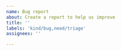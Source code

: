 ```yaml
---
name: Bug report
about: Create a report to help us improve
title: ''
labels: 'kind/bug,need/triage'
assignees: ''

---
```

